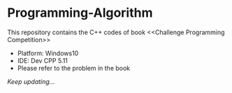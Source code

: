 # Programming-Algorithm
This repository contains the C++ codes of book &lt;&lt;Challenge Programming Competition>>

* Platform: Windows10
* IDE: Dev CPP 5.11
* Please refer to the problem in the book

*Keep updating...*
